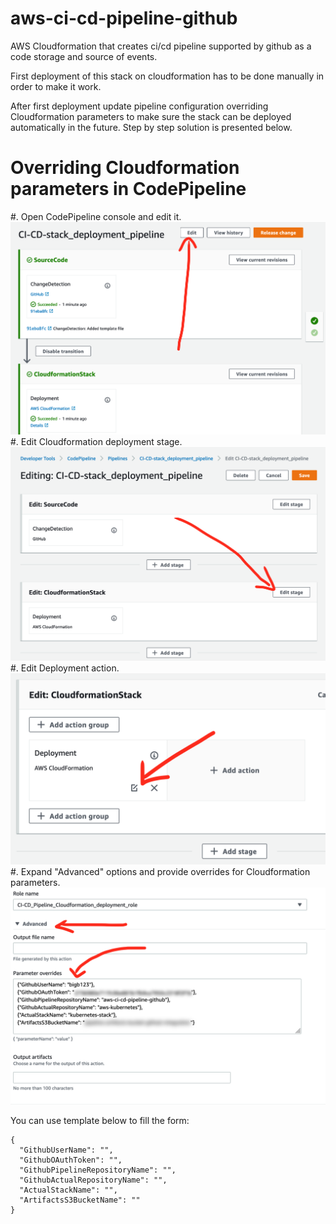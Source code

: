 # aws-ci-cd-pipeline-github
AWS Cloudformation that creates ci/cd pipeline supported by github as a code
storage and source of events.

First deployment of this stack on cloudformation has to be done manually in
order to make it work.

After first deployment update pipeline configuration overriding Cloudformation
parameters to make sure the stack can be deployed automatically in the future.
Step by step solution is presented below.

# Overriding Cloudformation parameters in CodePipeline

#. Open CodePipeline console and edit it.
  ![Edit CodePipeline](img/1.png)
#. Edit Cloudformation deployment stage.
  ![Edit Cloudformation stage](img/2.png)
#. Edit Deployment action.
  ![Edit Deployment action](img/3.png)
#. Expand "Advanced" options and provide overrides for Cloudformation parameters.
  ![Provide overrides for Cloudformation parameters](img/4.png)

You can use template below to fill the form:
```
{
  "GithubUserName": "",
  "GithubOAuthToken": "",
  "GithubPipelineRepositoryName": "",
  "GithubActualRepositoryName": "",
  "ActualStackName": "",
  "ArtifactsS3BucketName": ""
}
```
